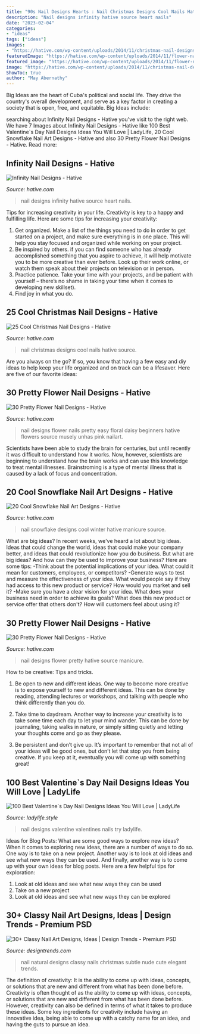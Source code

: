 ```yaml
---
title: "90s Nail Designs Hearts : Nail Christmas Designs Cool Nails Hative Source"
description: "Nail designs infinity hative source heart nails"
date: "2023-02-04"
categories:
- "ideas"
tags: ["ideas"]
images:
- "https://hative.com/wp-content/uploads/2014/11/christmas-nail-designs/4-cool-christmas-nail-designs.jpg"
featuredImage: "https://hative.com/wp-content/uploads/2014/11/flower-nail-designs/29-pretty-flower-nail-designs.jpg"
featured_image: "https://hative.com/wp-content/uploads/2014/11/flower-nail-designs/29-pretty-flower-nail-designs.jpg"
image: "https://hative.com/wp-content/uploads/2014/11/christmas-nail-designs/4-cool-christmas-nail-designs.jpg"
ShowToc: true
author: "May Abernathy"
---
```



Big Ideas are the heart of Cuba's political and social life. They drive the country's overall development, and serve as a key factor in creating a society that is open, free, and equitable. Big Ideas include:

	

		
searching about Infinity Nail Designs - Hative you've visit to the right web. We have 7 Images about Infinity Nail Designs - Hative like 100 Best Valentine`s Day Nail Designs Ideas You Will Love | LadyLife, 20 Cool Snowflake Nail Art Designs - Hative and also 30 Pretty Flower Nail Designs - Hative. Read more:
		
    
## Infinity Nail Designs - Hative

<img loading=lazy src="https://hative.com/wp-content/uploads/2015/02/infinity-nails/3-infinity-nail-art-designs.jpg" onerror="this.onerror=null;this.src='https://tse2.mm.bing.net/th?id=OIP.t2afYk5khR7R0NxIy1VhVgHaMH&amp;pid=15.1';" alt="Infinity Nail Designs - Hative">

_Source: hative.com_

>nail designs infinity hative source heart nails. 

	

Tips for increasing creativity in your life.
Creativity is key to a happy and fulfilling life. Here are some tips for increasing your creativity: 
1. Get organized. Make a list of the things you need to do in order to get started on a project, and make sure everything is in one place. This will help you stay focused and organized while working on your project. 
2. Be inspired by others. if you can find someone who has already accomplished something that you aspire to achieve, it will help motivate you to be more creative than ever before. Look up their work online, or watch them speak about their projects on television or in person. 
3. Practice patience. Take your time with your projects, and be patient with yourself – there’s no shame in taking your time when it comes to developing new skillset). 
4. Find joy in what you do.

    
## 25 Cool Christmas Nail Designs - Hative

<img loading=lazy src="https://hative.com/wp-content/uploads/2014/11/christmas-nail-designs/4-cool-christmas-nail-designs.jpg" onerror="this.onerror=null;this.src='https://tse2.mm.bing.net/th?id=OIP.6p3P--pnzO58fvdTM1KSYgHaHa&amp;pid=15.1';" alt="25 Cool Christmas Nail Designs - Hative">

_Source: hative.com_

>nail christmas designs cool nails hative source. 

	

Are you always on the go? If so, you know that having a few easy and diy ideas to help keep your life organized and on track can be a lifesaver. Here are five of our favorite ideas: 

    
## 30 Pretty Flower Nail Designs - Hative

<img loading=lazy src="https://hative.com/wp-content/uploads/2014/11/flower-nail-designs/22-pretty-flower-nail-designs.jpg" onerror="this.onerror=null;this.src='https://tse1.mm.bing.net/th?id=OIP.YK_FZV1BgEHsyQ-5mmvVpgHaHa&amp;pid=15.1';" alt="30 Pretty Flower Nail Designs - Hative">

_Source: hative.com_

>nail designs flower nails pretty easy floral daisy beginners hative flowers source musely unhas pink nailart. 

	

Scientists have been able to study the brain for centuries, but until recently it was difficult to understand how it works. Now, however, scientists are beginning to understand how the brain works and can use this knowledge to treat mental illnesses. Brainstroming is a type of mental illness that is caused by a lack of focus and concentration.

    
## 20 Cool Snowflake Nail Art Designs - Hative

<img loading=lazy src="https://hative.com/wp-content/uploads/2014/11/snowflake-nail-art-designs/19-cool-snowflake-nail-art-designs.jpg" onerror="this.onerror=null;this.src='https://tse1.mm.bing.net/th?id=OIP.5DILNvL-UYmnJ_ABVYyQKgHaJ4&amp;pid=15.1';" alt="20 Cool Snowflake Nail Art Designs - Hative">

_Source: hative.com_

>nail snowflake designs cool winter hative manicure source. 

	

What are big ideas?
In recent weeks, we've heard a lot about big ideas. Ideas that could change the world, ideas that could make your company better, and ideas that could revolutionize how you do business. But what are big ideas? And how can they be used to improve your business? Here are some tips: 
-Think about the potential implications of your idea. What could it mean for customers, employees, or competitors? 
-Generate ways to test and measure the effectiveness of your idea. What would people say if they had access to this new product or service? How would you market and sell it? 
-Make sure you have a clear vision for your idea. What does your business need in order to achieve its goals? What does this new product or service offer that others don't? How will customers feel about using it?

    
## 30 Pretty Flower Nail Designs - Hative

<img loading=lazy src="https://hative.com/wp-content/uploads/2014/11/flower-nail-designs/29-pretty-flower-nail-designs.jpg" onerror="this.onerror=null;this.src='https://tse3.mm.bing.net/th?id=OIP.kvJRGIAlBnxB4NmmIhGiMwHaHa&amp;pid=15.1';" alt="30 Pretty Flower Nail Designs - Hative">

_Source: hative.com_

>nail designs flower pretty hative source manicure. 

	

How to be creative: Tips and tricks.
1. Be open to new and different ideas. One way to become more creative is to expose yourself to new and different ideas. This can be done by reading, attending lectures or workshops, and talking with people who think differently than you do.
2. Take time to daydream. Another way to increase your creativity is to take some time each day to let your mind wander. This can be done by journaling, taking walks in nature, or simply sitting quietly and letting your thoughts come and go as they please.

3. Be persistent and don’t give up. It’s important to remember that not all of your ideas will be good ones, but don’t let that stop you from being creative. If you keep at it, eventually you will come up with something great!

    
## 100 Best Valentine`s Day Nail Designs Ideas You Will Love | LadyLife

<img loading=lazy src="https://ladylife.style/wp-content/uploads/2018/01/86.jpg" onerror="this.onerror=null;this.src='https://tse3.mm.bing.net/th?id=OIP.NmCEqz-SY7qP3210WS6VyQHaHa&amp;pid=15.1';" alt="100 Best Valentine`s Day Nail Designs Ideas You Will Love | LadyLife">

_Source: ladylife.style_

>nail designs valentine valentines nails try ladylife. 

	

Ideas for Blog Posts: What are some good ways to explore new ideas?
When it comes to exploring new ideas, there are a number of ways to do so. One way is to take on a new project. Another way is to look at old ideas and see what new ways they can be used. And finally, another way is to come up with your own ideas for blog posts. Here are a few helpful tips for exploration: 
1. Look at old ideas and see what new ways they can be used
2. Take on a new project
3. Look at old ideas and see what new ways they can be explored  
    
## 30+ Classy Nail Art Designs, Ideas | Design Trends - Premium PSD

<img loading=lazy src="https://images.designtrends.com/wp-content/uploads/2016/02/19043923/Natural-Nail-Design3.jpg" onerror="this.onerror=null;this.src='https://tse2.mm.bing.net/th?id=OIP.eBDAkiz9NJyNuEnnYki-5wHaKi&amp;pid=15.1';" alt="30+ Classy Nail Art Designs, Ideas | Design Trends - Premium PSD">

_Source: designtrends.com_

>nail natural designs classy nails christmas subtle nude cute elegant trends. 

	

The definition of creativity: It is the ability to come up with ideas, concepts, or solutions that are new and different from what has been done before.
Creativity is often thought of as the ability to come up with ideas, concepts, or solutions that are new and different from what has been done before. However, creativity can also be defined in terms of what it takes to produce these ideas. Some key ingredients for creativity include having an innovative idea, being able to come up with a catchy name for an idea, and having the guts to pursue an idea.

